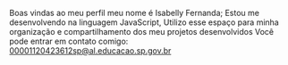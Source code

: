 Boas vindas ao meu perfil
meu nome é Isabelly Fernanda;
Estou me desenvolvendo na linguagem JavaScript,
Utilizo esse espaço para minha organização e compartilhamento dos meu projetos desenvolvidos
Você pode entrar em contato comigo:
00001120423612sp@al.educacao.sp.gov.br
